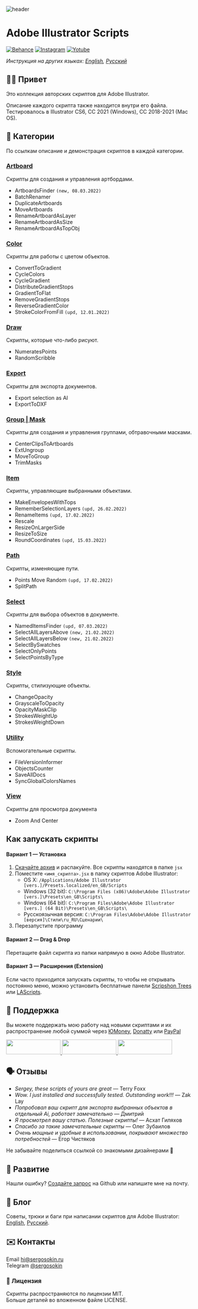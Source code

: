 ![header](https://i.ibb.co/mF018gV/emblem.png)
# Adobe Illustrator Scripts

[![Behance](https://img.shields.io/badge/Behance-%40creold-0055FF.svg)](https://behance.net/creold) [![Instagram](https://img.shields.io/badge/Instagram-%40serg_osokin-8034B2.svg)](https://www.instagram.com/serg_osokin/) [![Yotube](https://img.shields.io/badge/-YouTube%20Channel-FF0000.svg)](https://www.youtube.com/c/SergOsokinArt/videos)

*Инструкция на других языках: [English](README.md), [Русский](README.ru.md)*

## 👨‍💻 Привет
Это коллекция авторских скриптов для Adobe Illustrator.

Описание каждого скрипта также находится внутри его файла. Тестировалось в Illustrator CS6, CC 2021 (Windows), CC 2018-2021 (Mac OS). 

## 📜 Категории
По ссылкам описание и демонстрация скриптов в каждой категории.

### [Artboard](md/Artboard.ru.md)  
Скрипты для создания и управления артбордами.

* ArtboardsFinder `(new, 08.03.2022)`
* BatchRenamer
* DuplicateArtboards
* MoveArtboards
* RenameArtboardAsLayer
* RenameArtboardAsSize
* RenameArtboardAsTopObj

### [Color](md/Color.ru.md)  
Скрипты для работы с цветом объектов.

* ConvertToGradient
* CycleColors
* CycleGradient
* DistributeGradientStops
* GradientToFlat
* RemoveGradientStops
* ReverseGradientColor
* StrokeColorFromFill `(upd, 12.01.2022)`

### [Draw](md/Draw.ru.md) 
Скрипты, которые что-либо рисуют.

* NumeratesPoints
* RandomScribble

### [Export](md/Export.ru.md)  
Скрипты для экспорта документов.

* Export selection as AI
* ExportToDXF


### [Group | Mask](md/Group.ru.md)  
Скрипты для создания и управления группами, обтравочными масками.

* CenterClipsToArtboards
* ExtUngroup
* MoveToGroup
* TrimMasks

### [Item](md/Item.ru.md)  
Скрипты, управляющие выбранными объектами.

* MakeEnvelopesWithTops
* RememberSelectionLayers `(upd, 26.02.2022)`
* RenameItems `(upd, 17.02.2022)`
* Rescale
* ResizeOnLargerSide
* ResizeToSize
* RoundCoordinates `(upd, 15.03.2022)`

### [Path](md/Path.ru.md)  
Скрипты, изменяющие пути.

* Points Move Random `(upd, 17.02.2022)`
* SplitPath

### [Select](md/Select.ru.md)  
Скрипты для выбора объектов в документе.

* NamedItemsFinder `(upd, 07.03.2022)`
* SelectAllLayersAbove `(new, 21.02.2022)`
* SelectAllLayersBelow `(new, 21.02.2022)`
* SelectBySwatches
* SelectOnlyPoints
* SelectPointsByType

### [Style](md/Style.ru.md)  
Скрипты, стилизующие объекты.

* ChangeOpacity
* GrayscaleToOpacity
* OpacityMaskClip
* StrokesWeightUp
* StrokesWeightDown

### [Utility](md/Utility.ru.md)  
Вспомогательные скрипты.

* FileVersionInformer
* ObjectsCounter
* SaveAllDocs
* SyncGlobalColorsNames

### [View](md/View.ru.md)  
Скрипты для просмотра документа

* Zoom And Center

## Как запускать скрипты

#### Вариант 1 — Установка 

1. [Скачайте архив] и распакуйте. Все скрипты находятся в папке `jsx`
2. Поместите `<имя_скрипта>.jsx` в папку скриптов Adobe Illustrator:
	- OS X: `/Applications/Adobe Illustrator [vers.]/Presets.localized/en_GB/Scripts`
	- Windows (32 bit): `C:\Program Files (x86)\Adobe\Adobe Illustrator [vers.]\Presets\en_GB\Scripts\`
	- Windows (64 bit): `C:\Program Files\Adobe\Adobe Illustrator [vers.] (64 Bit)\Presets\en_GB\Scripts\`
	- Русскоязычная версия: `C:\Program Files\Adobe\Adobe Illustrator [версия]\Стили\ru_RU\Сценарии\`
3. Перезапустите программу

[Скачайте архив]: https://bit.ly/2M0j95N 

#### Вариант 2 — Drag & Drop
Перетащите файл скрипта из папки напрямую в окно Adobe Illustrator.  

#### Вариант 3 — Расширения (Extension)
Если часто приходится запускать скрипты, то чтобы не открывать постоянно меню, можно установить бесплатные панели [Scripshon Trees] или [LAScripts].  

[Scripshon Trees]: https://exchange.adobe.com/creativecloud.details.15873.scripshon-trees.html
[LAScripts]: https://ladygin.pro/products/lascripts/

## 💸 Поддержка
Вы можете поддержать мою работу над новыми скриптами и их распространение любой суммой через [ЮMoney], [Donatty] или [PayPal]

[ЮMoney]: https://yoomoney.ru/to/410011149615582
[Donatty]: https://donatty.com/sergosokin
[PayPal]: https://paypal.me/osokin/5usd

<a href="https://yoomoney.ru/to/410011149615582">
  <img width="147" height="40" src="https://i.ibb.co/448NHjM/yoomoney-badge.png" >
</a>

<a href="https://donatty.com/sergosokin">
  <img width="147" height="40" src="https://i.ibb.co/p2Qj9Fr/donatty-badge.png" >
</a>

<a href="https://paypal.me/osokin/3usd">
  <img width="147" height="40" src="https://i.ibb.co/Z8Wd8Sn/paypal-badge.png" >
</a>

## 🗣 Отзывы
* *Sergey, these scripts of yours are great* — Terry Foxx   
* *Wow. I just installed and successfully tested. Outstanding work!!!* — Zak Lay
* *Попробовал ваш скрипт для экспорта выбранных объектов в отдельный Ai, работает замечательно* — Дмитрий
* *Я просмотрел вашу статью. Полезные скрипты!* — Асхат Гиляхов
* *Спасибо за такие замечательные скрипты* — Олег Зубаилов
* *Очень мощные и удобные в использовании, покрывают множество потребностей* — Егор Чистяков

Не забывайте поделиться ссылкой со знакомыми дизайнерами 🙂 

## 🤝 Развитие

Нашли ошибку? [Создайте запрос](https://github.com/creold/illustrator-scripts/issues) на Github или напишите мне на почту.

## 🔬 Блог
Советы, трюки и баги при написании скриптов для Adobe Illustrator: [English](https://aiscripts.medium.com), [Русский](https://ais.sergosokin.ru/blog/).

## ✉️ Контакты
Email <hi@sergosokin.ru>  
Telegram [@sergosokin](https://t.me/sergosokin)

### 📝 Лицензия

Скрипты распространяются по лицензии MIT.   
Больше деталей во вложенном файле LICENSE.